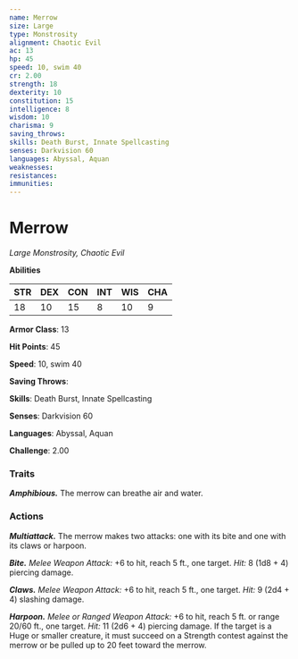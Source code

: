 ```yaml
---
name: Merrow
size: Large
type: Monstrosity
alignment: Chaotic Evil
ac: 13
hp: 45
speed: 10, swim 40
cr: 2.00
strength: 18
dexterity: 10
constitution: 15
intelligence: 8
wisdom: 10
charisma: 9
saving_throws: 
skills: Death Burst, Innate Spellcasting
senses: Darkvision 60
languages: Abyssal, Aquan
weaknesses:
resistances:
immunities:
---
```


# Merrow

*Large Monstrosity, Chaotic Evil*

**Abilities**

| STR | DEX | CON | INT | WIS | CHA |
| --- | --- | --- | --- | --- | --- |
| 18 | 10 | 15 | 8 | 10 | 9 |

**Armor Class**: 13

**Hit Points**: 45

**Speed**: 10, swim 40

**Saving Throws**: 

**Skills**: Death Burst, Innate Spellcasting

**Senses**: Darkvision 60

**Languages**: Abyssal, Aquan

**Challenge**: 2.00


### Traits
***Amphibious.*** The merrow can breathe air and water.

### Actions
***Multiattack.*** The merrow makes two attacks: one with its bite and one with its claws or harpoon. 

***Bite.*** *Melee Weapon Attack:* +6 to hit, reach 5 ft., one target. *Hit:* 8 (1d8 + 4) piercing damage. 

***Claws.*** *Melee Weapon Attack:* +6 to hit, reach 5 ft., one target. *Hit:* 9 (2d4 + 4) slashing damage. 

***Harpoon.*** *Melee or *Ranged Weapon Attack:** +6 to hit, reach 5 ft. or range 20/60 ft., one target. *Hit:* 11 (2d6 + 4) piercing damage. If the target is a Huge or smaller creature, it must succeed on a Strength contest against the merrow or be pulled up to 20 feet toward the merrow.

